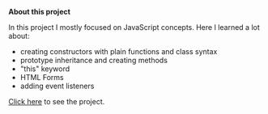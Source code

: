 **About this project**

In this project I mostly focused on JavaScript concepts. Here I learned a lot about:

- creating constructors with plain functions and class syntax
- prototype inheritance and creating methods
- "this" keyword
- HTML Forms
- adding event listeners

[Click here](https://susi189.github.io/library/) to see the project.
